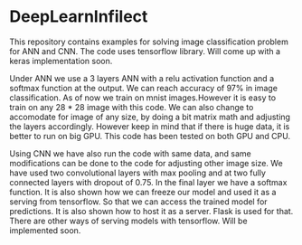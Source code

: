 # DeepLearnInfilect
This repository contains examples for solving image classification problem for ANN and CNN. The code uses tensorflow library. Will come up with a keras implementation soon.

Under ANN we use a 3 layers ANN with a relu activation function and a softmax function at the output. We can reach accuracy of 97% in image classification. As of now we train on mnist images.However it is easy to train on any 28 * 28 image with this code. We can also change to accomodate for image of any size, by doing a bit matrix math and adjusting the layers accordingly. However keep in mind that if there is huge data, it is better to run on big GPU. This code has been tested on both GPU and CPU.

Using CNN we have also run the code with same data, and same modifications can be done to the code for adjusting other image size. We have used two convolutional layers with max pooling and at two fully connected layers with dropout of 0.75.
In the final layer we have a softmax function.
It is also shown how we can freeze our model and used it as a serving from tensorflow. So that we can access the trained model for predictions. It is also shown how to host it as a server. Flask is used for that.
There are other ways of serving models with tensorflow. Will be implemented soon.
